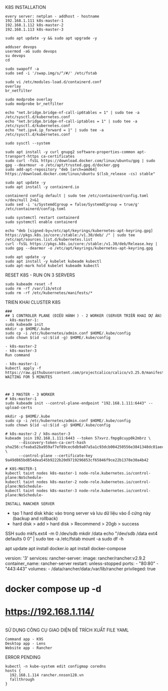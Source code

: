 K8S INSTALLATION
```
every server: netplan - addhost - hostname
192.168.1.111 k8s-master-1
192.168.1.112 k8s-master-2
192.168.1.113 k8s-master-3

sudo apt update -y && sudo apt upgrade -y

adduser devops
usermod -aG sudo devops
su devops
cd

sudo swapoff -a
sudo sed -i '/swap.img/s/^/#/' /etc/fstab 

sudo vi /etc/modules-load.d/containerd.conf
overlay
br_netfilter

sudo modprobe overlay
sudo modprobe br_netfilter

echo "net.bridge.bridge-nf-call-ip6tables = 1" | sudo tee -a /etc/sysctl.d/kubernetes.conf
echo "net.bridge.bridge-nf-call-iptables = 1" | sudo tee -a /etc/sysctl.d/kubernetes.conf
echo "net.ipv4.ip_forward = 1" | sudo tee -a /etc/sysctl.d/kubernetes.conf

sudo sysctl --system

sudo apt install -y curl gnupg2 software-properties-common apt-transport-https ca-certificates
sudo curl -fsSL https://download.docker.com/linux/ubuntu/gpg | sudo gpg --dearmour -o /etc/apt/trusted.gpg.d/docker.gpg
sudo add-apt-repository "deb [arch=amd64] https://download.docker.com/linux/ubuntu $(lsb_release -cs) stable"

sudo apt update -y
sudo apt install -y containerd.io

containerd config default | sudo tee /etc/containerd/config.toml >/dev/null 2>&1
sudo sed -i 's/SystemdCgroup = false/SystemdCgroup = true/g' /etc/containerd/config.toml

sudo systemctl restart containerd
sudo systemctl enable containerd

echo "deb [signed-by=/etc/apt/keyrings/kubernetes-apt-keyring.gpg] https://pkgs.k8s.io/core:/stable:/v1.30/deb/ /" | sudo tee /etc/apt/sources.list.d/kubernetes.list
curl -fsSL https://pkgs.k8s.io/core:/stable:/v1.30/deb/Release.key | sudo gpg --dearmor -o /etc/apt/keyrings/kubernetes-apt-keyring.gpg

sudo apt update -y
sudo apt install -y kubelet kubeadm kubectl
sudo apt-mark hold kubelet kubeadm kubectl
```
RESET K8S - RUN ON 3 SERVERS
```
sudo kubeadm reset -f
sudo rm -rf /var/lib/etcd
sudo rm -rf /etc/kubernetes/manifests/*
```
TRIEN KHAI CLUSTER K8S
```
### 
## 1 CONTROLER PLANE (ĐIỀU HÀNH ) - 2 WORKER (SERVER TRIỂN KHAI DỰ ÁN)
- k8s-master-1:
sudo kubeadm init
mkdir -p $HOME/.kube
sudo cp -i /etc/kubernetes/admin.conf $HOME/.kube/config
sudo chown $(id -u):$(id -g) $HOME/.kube/config

- k8s-master-2
- k8s-master-3
Run command

- k8s-master-1:
kubectl apply -f https://raw.githubusercontent.com/projectcalico/calico/v3.25.0/manifests/calico.yaml
WAITING FOR 5 MINUTES



## 3 MASTER - 3 WORKER
# k8s-master-1
sudo kubeadm init --control-plane-endpoint "192.168.1.111:6443" --upload-certs 

mkdir -p $HOME/.kube
sudo cp -i /etc/kubernetes/admin.conf $HOME/.kube/config
sudo chown $(id -u):$(id -g) $HOME/.kube/config

# k8s-master-2 / k8s-master-3
kubeadm join 192.168.1.111:6443 --token 57xvrz.fmpg8cuyp0k2mbrz \
      --discovery-token-ca-cert-hash sha256:cfeaba52ba959af7ef89cec6db9a07a5a1c93dcb004250556e3841348dc01aec \
      --control-plane --certificate-key 9a49d865bd854dea545b9222b20d9719296853cf65846f9ce22b1378e30a4b42

# K8S-MASTER-1
kubectl taint nodes k8s-master-1 node-role.kubernetes.io/control-plane:NoSchedule- 
kubectl taint nodes k8s-master-2 node-role.kubernetes.io/control-plane:NoSchedule- 
kubectl taint nodes k8s-master-3 node-role.kubernetes.io/control-plane:NoSchedule- 

```
```
INSTALL RANCHER SERVER
```
- tạo 1 hard disk khác vào trong server và lưu dữ liệu vào ổ cứng này (backup and rollback)
- hard disk > add > hard disk > Recommend > 20gb > success

SSH
sudo mkfs.ext4 -m 0 /dev/sdb
mkdir /data
echo "/dev/sdb  /data  ext4  defaults  0  0" | sudo tee -a /etc/fstab
mount -a
sudo df -h

apt update
apt install docker.io
apt install docker-compose

version: '3'
services:
  rancher-server:
    image: rancher/rancher:v2.9.2
    container_name: rancher-server
    restart: unless-stopped
    ports:
      - "80:80"
      - "443:443"
    volumes:
      - /data/rancher/data:/var/lib/rancher
    privileged: true

# docker compose up -d
# https://192.168.1.114/

```

```
SỬ DỤNG CÔNG CỤ GIAO DIỆN ĐỂ TRÍCH XUẤT FILE YAML
```
Command app - K9S
Desktop app - Lens
Website app - Rancher
```
ERROR PENDING
``` 
kubectl -n kube-system edit configmap coredns
hosts {
  192.168.1.114 rancher.nnson128.vn
  fallthrough
}
```

```

```